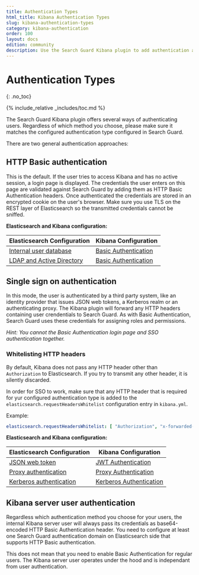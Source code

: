 ```yaml
---
title: Authentication Types
html_title: Kibana Authentication Types
slug: kibana-authentication-types
category: kibana-authentication
order: 100
layout: docs
edition: community
description: Use the Search Guard Kibana plugin to add authentication and session management to Kibana.
---
```

<!---
Copryight 2016-2017 floragunn GmbH
-->

# Authentication Types
{: .no_toc}

{% include_relative _includes/toc.md %}

The Search Guard Kibana plugin offers several ways of authenticating users. Regardless of which method you choose, please make sure it matches the configured authentication type configured in Search Guard. 

There are two general authentication approaches:

## HTTP Basic authentication

This is the default. If the user tries to access Kibana and has no active session, a login page is displayed. The credentials the user enters on this page are validated against Search Guard by adding them as HTTP Basic Authentication headers. Once authenticated the credentials are stored in an encrypted cookie on the user's browser. Make sure you use TLS on the REST layer of Elasticsearch so the transmitted credentials cannot be sniffed.

**Elasticsearch and Kibana configuration:**

| Elasticsearch Configuration | Kibana Configuration |
|---|---|
| [Internal user database](configuration_internalusers.md) | [Basic Authentication](kibana_authentication_basicauth.md) |
| [LDAP and Active Directory](ldap.md) | [Basic Authentication](kibana_authentication_basicauth.md) |

## Single sign on authentication

In this mode, the user is authenticated by a third party system, like an identity provider that issues JSON web tokens, a Kerberos realm or an authenticating proxy. The Kibana plugin will forward any HTTP headers containing user crendentials to Search Guard. As with Basic Authentication, Search Guard uses these credentials for assigning roles and permissions.

*Hint: You cannot the Basic Authentication login page and SSO authentication together.*

### Whitelisting HTTP headers

By default, Kibana does not pass any HTTP header other than `Authorization` to Elasticsearch. If you try to transmit any other header, it is silently discarded.

In order for SSO to work, make sure that any HTTP header that is required for yur configured authentication type is added to the `elasticsearch.requestHeadersWhitelist` configuration entry in `kibana.yml`. 

Example:

```yaml
elasticsearch.requestHeadersWhitelist: [ "Authorization", "x-forwarded-for", "x-forwarded-by", "x-proxy-user", "x-proxy-roles" ]
```

**Elasticsearch and Kibana configuration:**

| Elasticsearch Configuration | Kibana Configuration |
|---|---|
| [JSON web token](jwt.md) | [JWT Authentication](kibana_authentication_jwt.md) 
| [Proxy authentication](proxy_auth.md) | [Proxy Authentication](kibana_authentication_proxy.md) |
| [Kerberos authentication](kerberos.md) | [Kerberos Authentication](kibana_authentication_kerberos.md) |

## Kibana server user authentication

Regardless which authentication method you choose for your users, the internal Kibana server user will always pass its credentials as base64-encoded HTTP Basic Authentication header. You need to configure at least one Search Guard authentication domain on Elasticsearch side that supports HTTP Basic authentication.

This does not mean that you need to enable Basic Authentication for regular users. The Kibana server user operates under the hood and is independant from user authentication.